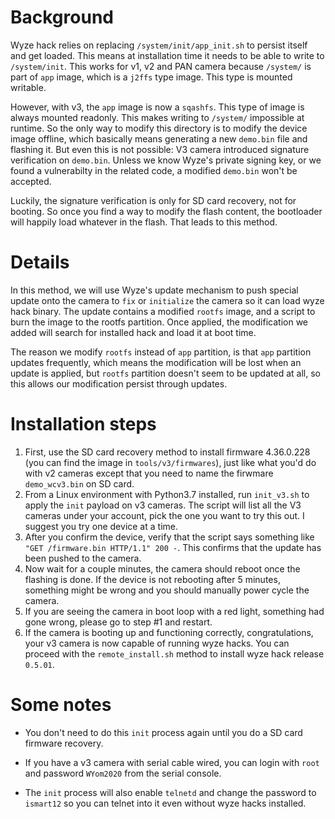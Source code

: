 # Background
Wyze hack relies on replacing `/system/init/app_init.sh` to persist itself and
get loaded. This means at installation time it needs to be able to write to
`/system/init`. This works for v1, v2 and PAN camera because `/system/` is part
of `app` image, which is a `j2ffs` type image. This type is mounted writable.

However, with v3, the `app` image is now a `sqashfs`. This type of image is
always mounted readonly. This makes writing to `/system/` impossible at runtime.
So the only way to modify this directory is to modify the device image offline,
which basically means generating a new `demo.bin` file and flashing it. But even
this is not possible: V3 camera introduced signature verification on `demo.bin`.
Unless we know Wyze's private signing key, or we found a vulnerabilty in the
related code, a modified `demo.bin` won't be accepted.

Luckily, the signature verification is only for SD card recovery, not for
booting. So once you find a way to modify the flash content, the bootloader
will happily load whatever in the flash. That leads to this method.

# Details
In this method, we will use Wyze's update mechanism to push special update onto
the camera to `fix` or `initialize` the camera so it can load wyze hack binary.
The update contains a modified `rootfs` image, and a script to burn the image
to the rootfs partition. Once applied, the modification we added will search for installed hack and load it at boot time.

The reason we modify `rootfs` instead of `app` partition, is that `app`
partition updates frequently, which means the modification will be lost when an
update is applied, but `rootfs` partition doesn't seem to be updated at all, so
this allows our modification persist through updates.

# Installation steps
1. First, use the SD card recovery method to install firmware 4.36.0.228 (you
can find the image in `tools/v3/firmwares`), just like what you'd do with v2
cameras except that you need to name the firwmare `demo_wcv3.bin` on SD card.
2. From a Linux environment with Python3.7 installed, run `init_v3.sh` to apply
the `init` payload on v3 cameras. The script will list all the V3 cameras under
your account, pick the one you want to try this out. I suggest you try one
device at a time.
3. After you confirm the device, verify that the script says something like
 `"GET /firmware.bin HTTP/1.1" 200 -`. This confirms that the update has been
pushed to the camera.
4. Now wait for a couple minutes, the camera should reboot once the flashing is
done. If the device is not rebooting after 5 minutes, something might be wrong
and you should manually power cycle the camera.
5. If you are seeing the camera in boot loop with a red light, something had
gone wrong, please go to step #1 and restart.
6. If the camera is booting up and functioning correctly, congratulations, your
v3 camera is now capable of running wyze hacks. You can proceed with the
`remote_install.sh` method to install wyze hack release `0.5.01`.

# Some notes
* You don't need to do this `init` process again until you do a SD card firmware
recovery.

* If you have a v3 camera with serial cable wired, you can login with `root` and
password `WYom2020` from the serial console.

* The `init` process will also enable `telnetd` and change the password to
`ismart12` so you can telnet into it even without wyze hacks installed.
